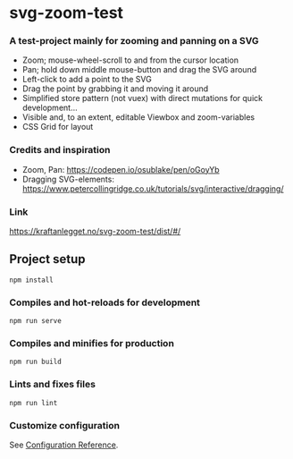 # svg-zoom-test

### A test-project mainly for zooming and panning on a SVG


* Zoom; mouse-wheel-scroll to and from the cursor location
* Pan; hold down middle mouse-button and drag the SVG around
* Left-click to add a point to the SVG 
* Drag the point by grabbing it and moving it around
* Simplified store pattern (not vuex) with direct mutations for quick development...
* Visible and, to an extent, editable Viewbox and zoom-variables
* CSS Grid for layout

### Credits and inspiration
* Zoom, Pan: https://codepen.io/osublake/pen/oGoyYb
* Dragging SVG-elements: https://www.petercollingridge.co.uk/tutorials/svg/interactive/dragging/

### Link
https://kraftanlegget.no/svg-zoom-test/dist/#/

## Project setup
```
npm install
```

### Compiles and hot-reloads for development
```
npm run serve
```

### Compiles and minifies for production
```
npm run build
```

### Lints and fixes files
```
npm run lint
```

### Customize configuration
See [Configuration Reference](https://cli.vuejs.org/config/).
